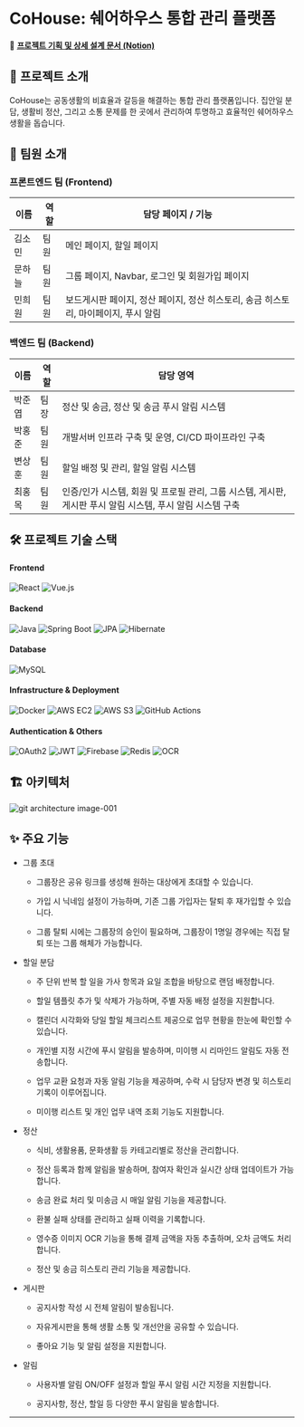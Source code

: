 # CoHouse: 쉐어하우스 통합 관리 플랫폼

🔗 [**프로젝트 기획 및 상세 설계 문서 (Notion)**](https://onyx-cloak-677.notion.site/CoHouse-2428e1f790e98080ab7cdfe10843bb78?source=copy_link)

## 🚀 프로젝트 소개
CoHouse는 공동생활의 비효율과 갈등을 해결하는 통합 관리 플랫폼입니다. 집안일 분담, 생활비 정산, 그리고 소통 문제를 한 곳에서 관리하여 투명하고 효율적인 쉐어하우스 생활을 돕습니다.

## 👥 팀원 소개 
### 프론트엔드 팀 (Frontend)
| 이름           | 역할          | 담당 페이지 / 기능                                       |
|----------------|---------------|---------------------------------------------------------|
| 김소민         | 팀원          | 메인 페이지, 할일 페이지                                |
| 문하늘         | 팀원          | 그룹 페이지, Navbar, 로그인 및 회원가입 페이지          |
| 민희원         | 팀원          | 보드게시판 페이지, 정산 페이지, 정산 히스토리, 송금 히스토리, 마이페이지, 푸시 알림 |

### 백엔드 팀 (Backend)
| 이름           | 역할          | 담당 영역                                                 |
|----------------|---------------|-----------------------------------------------------------|
| 박준엽         | 팀장          | 정산 및 송금, 정산 및 송금 푸시 알림 시스템               |
| 박홍준         | 팀원          | 개발서버 인프라 구축 및 운영, CI/CD 파이프라인 구축       |
| 변상훈         | 팀원          | 할일 배정 및 관리, 할일 알림 시스템                       |
| 최홍목         | 팀원          | 인증/인가 시스템, 회원 및 프로필 관리, 그룹 시스템, 게시판, 게시판 푸시 알림 시스템, 푸시 알림 시스템 구축 |


## 🛠️ 프로젝트 기술 스택
#### **Frontend**
![React](https://img.shields.io/badge/React-61DAFB?style=for-the-badge&logo=react&logoColor=black)
![Vue.js](https://img.shields.io/badge/Vue.js-4FC08D?style=for-the-badge&logo=vuedotjs&logoColor=white)

#### **Backend**
![Java](https://img.shields.io/badge/Java-007396?style=for-the-badge&logo=java&logoColor=white)
![Spring Boot](https://img.shields.io/badge/Spring_Boot-6DB33F?style=for-the-badge&logo=spring-boot&logoColor=white)
![JPA](https://img.shields.io/badge/JPA-59666C?style=for-the-badge&logo=spring&logoColor=white)
![Hibernate](https://img.shields.io/badge/Hibernate-59666C?style=for-the-badge&logo=hibernate&logoColor=white)

#### **Database**
![MySQL](https://img.shields.io/badge/MySQL-4479A1?style=for-the-badge&logo=mysql&logoColor=white)

#### **Infrastructure & Deployment**
![Docker](https://img.shields.io/badge/Docker-2496ED?style=for-the-badge&logo=docker&logoColor=white)
![AWS EC2](https://img.shields.io/badge/AWS_EC2-FF9900?style=for-the-badge&logo=amazon-aws&logoColor=white)
![AWS S3](https://img.shields.io/badge/AWS_S3-569A31?style=for-the-badge&logo=amazon-aws&logoColor=white)
![GitHub Actions](https://img.shields.io/badge/GitHub_Actions-2088FF?style=for-the-badge&logo=github-actions&logoColor=white)

#### **Authentication & Others**
![OAuth2](https://img.shields.io/badge/OAuth2-FB542B?style=for-the-badge&logo=oauth&logoColor=white)
![JWT](https://img.shields.io/badge/JWT-000000?style=for-the-badge&logo=json-web-tokens&logoColor=white)
![Firebase](https://img.shields.io/badge/Firebase-FFCA28?style=for-the-badge&logo=firebase&logoColor=black)
![Redis](https://img.shields.io/badge/Redis-DC382D?style=for-the-badge&logo=redis&logoColor=white)
![OCR](https://img.shields.io/badge/OCR-FF8800?style=for-the-badge&logo=googledocs&logoColor=white)

## 🏗️ 아키텍처
![git architecture image-001](https://github.com/user-attachments/assets/15b9506b-1dd7-4dcf-9873-3d1288546bba)
  
## ✨ 주요 기능
- 그룹 초대
  - 그룹장은 공유 링크를 생성해 원하는 대상에게 초대할 수 있습니다.

  - 가입 시 닉네임 설정이 가능하며, 기존 그룹 가입자는 탈퇴 후 재가입할 수 있습니다.

  - 그룹 탈퇴 시에는 그룹장의 승인이 필요하며, 그룹장이 1명일 경우에는 직접 탈퇴 또는 그룹 해체가 가능합니다.

- 할일 분담
  - 주 단위 반복 할 일을 가사 항목과 요일 조합을 바탕으로 랜덤 배정합니다.

  - 할일 템플릿 추가 및 삭제가 가능하며, 주별 자동 배정 설정을 지원합니다.

  - 캘린더 시각화와 당일 할일 체크리스트 제공으로 업무 현황을 한눈에 확인할 수 있습니다.

  - 개인별 지정 시간에 푸시 알림을 발송하며, 미이행 시 리마인드 알림도 자동 전송합니다.

  - 업무 교환 요청과 자동 알림 기능을 제공하며, 수락 시 담당자 변경 및 히스토리 기록이 이루어집니다.

  - 미이행 리스트 및 개인 업무 내역 조회 기능도 지원합니다.

- 정산
  - 식비, 생활용품, 문화생활 등 카테고리별로 정산을 관리합니다.

  - 정산 등록과 함께 알림을 발송하며, 참여자 확인과 실시간 상태 업데이트가 가능합니다.

  - 송금 완료 처리 및 미송금 시 매일 알림 기능을 제공합니다.

  - 환불 실패 상태를 관리하고 실패 이력을 기록합니다.

  - 영수증 이미지 OCR 기능을 통해 결제 금액을 자동 추출하며, 오차 금액도 처리합니다.

  - 정산 및 송금 히스토리 관리 기능을 제공합니다.

- 게시판
  - 공지사항 작성 시 전체 알림이 발송됩니다.

  - 자유게시판을 통해 생활 소통 및 개선안을 공유할 수 있습니다.

  - 좋아요 기능 및 알림 설정을 지원합니다.

- 알림
  - 사용자별 알림 ON/OFF 설정과 할일 푸시 알림 시간 지정을 지원합니다.

  - 공지사항, 정산, 할일 등 다양한 푸시 알림을 발송합니다.
---
